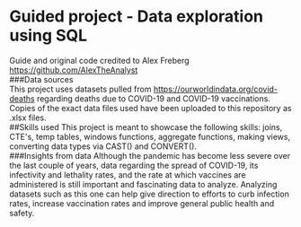 # Guided project - Data exploration using SQL
Guide and original code credited to Alex Freberg https://github.com/AlexTheAnalyst <br>
###Data sources <br>
This project uses datasets pulled from https://ourworldindata.org/covid-deaths regarding deaths due to COVID-19 and COVID-19 vaccinations. Copies of the exact data files used have been uploaded to this repository as .xlsx files.<br>
##Skills used
This project is meant to showcase the following skills: joins, CTE's, temp tables, windows functions, aggregate functions, making views, converting data types via CAST() and CONVERT().<br>
###Insights from data
Although the pandemic has become less severe over the last couple of years, data regarding the spread of COVID-19, its infectivity and lethality rates, and the rate at which vaccines are administered is still important and fascinating data to analyze. Analyzing datasets such as this one can help give direction to efforts to curb infection rates, increase vaccination rates and improve general public health and safety. 
